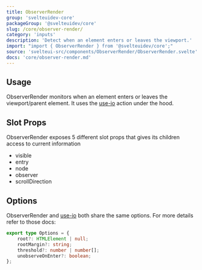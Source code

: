 ```yaml
---
title: ObserverRender
group: 'svelteuidev-core'
packageGroup: '@svelteuidev/core'
slug: /core/observer-render/
category: 'inputs'
description: 'Detect when an element enters or leaves the viewport.'
import: "import { ObserverRender } from '@svelteuidev/core';"
source: 'svelteui-src/components/ObserverRender/ObserverRender.svelte'
docs: 'core/observer-render.md'
---
```


<script>
    import { Demo, ObserverRenderDemos } from '@svelteuidev/demos';
    import { Heading } from 'components';
</script>

<Heading />

## Usage

ObserverRender monitors when an element enters or leaves the viewport/parent element. It uses the [use-io](composables/use-io) action under the hood.

<Demo demo={ObserverRenderDemos.usage} />

## Slot Props

ObserverRender exposes 5 different slot props that gives its children access to current information

- visible
- entry
- node
- observer
- scrollDirection

<Demo demo={ObserverRenderDemos.slots} />

## Options

ObserverRender and [use-io](composables/use-io) both share the same options. For more details refer to those docs:

```ts
export type Options = {
	root?: HTMLElement | null;
	rootMargin?: string;
	threshold?: number | number[];
	unobserveOnEnter?: boolean;
};
```
